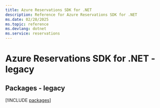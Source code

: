 ```yaml
---
title: Azure Reservations SDK for .NET
description: Reference for Azure Reservations SDK for .NET
ms.date: 02/28/2025
ms.topic: reference
ms.devlang: dotnet
ms.service: reservations
---
```

# Azure Reservations SDK for .NET - legacy
## Packages - legacy
[!INCLUDE [packages](reservations-index.md)]